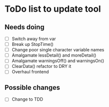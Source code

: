 # ToDo list to update tool

## Needs doing
- [ ] Switch away from var
- [ ] Break up StopTime()
- [ ] Change poor single character variable names
- [ ] Amalgamate lessDetail() and moreDetail()
- [ ] Amalgamate warningsOff() and warningsOn()
- [ ] ClearData() refactor to DRY it
- [ ] Overhaul frontend

## Possible changes
- [ ] Change to TDD
